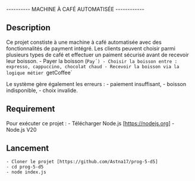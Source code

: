 ---------- MACHINE À CAFÉ AUTOMATISÉE ------------

## Description
Ce projet constiste à une machine à café automatisée avec des fonctionnalités de payment intégré.
Les clients peuvent choisir parmi plusieurs types de café et effectuer un paiment sécurisé avant de recevoir leur boisson.
	- Payer la boisson (`Pay´)
	- Choisir la boisson entre : expresso, cappuccino, chocolat chaud
	- Recevoir la boisson via la logique métier `getCoffee´

Le système gère également les erreurs : 
	- paiement insuffisant,
	- boisson indisponible,
	- choix invalide.

## Requirement
Pour exécuter ce projet :
	- Télécharger Node.js [https://nodejs.org]
	- Node.js V20

## Lancement
	- Cloner le projet [https://github.com/Astna17/prog-5-d5]
	- cd prog-5-d5
	- node index.js
